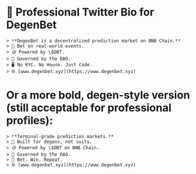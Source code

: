 # 🧠 Professional Twitter Bio for DegenBet
```
> **DegenBet is a decentralized prediction market on BNB Chain.**
> 🧠 Bet on real-world events.
> 🪙 Powered by \$DBT.
> 👥 Governed by the DAO.
> 🖥️ No KYC. No House. Just Code.
> 🌐 [www.degenbet.xyz](https://www.degenbet.xyz)
```


# Or a more bold, degen-style version (still acceptable for professional profiles):
```
> **Terminal-grade prediction markets.**
> 🧠 Built for degens, not suits.
> 🪙 Powered by \$DBT on BNB Chain.
> 👥 Governed by the DAO.
> 🎯 Bet. Win. Repeat.
> 🌐 [www.degenbet.xyz](https://www.degenbet.xyz)

```